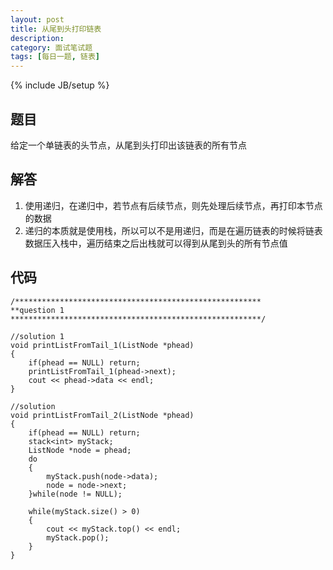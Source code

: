 ```yaml
---
layout: post
title: 从尾到头打印链表
description: 
category: 面试笔试题
tags: [每日一题, 链表]
---
```

{% include JB/setup %}

## 题目
给定一个单链表的头节点，从尾到头打印出该链表的所有节点

## 解答
1.	使用递归，在递归中，若节点有后续节点，则先处理后续节点，再打印本节点的数据
2.	递归的本质就是使用栈，所以可以不是用递归，而是在遍历链表的时候将链表数据压入栈中，遍历结束之后出栈就可以得到从尾到头的所有节点值

## 代码
	/*******************************************************
	**question 1
	********************************************************/
	
	//solution 1
	void printListFromTail_1(ListNode *phead)
	{
		if(phead == NULL) return;
		printListFromTail_1(phead->next);
		cout << phead->data << endl;
	}

	//solution
	void printListFromTail_2(ListNode *phead)
	{
		if(phead == NULL) return;
		stack<int> myStack;
		ListNode *node = phead;
		do
		{
			myStack.push(node->data);
			node = node->next;
		}while(node != NULL);
	
		while(myStack.size() > 0)
		{
			cout << myStack.top() << endl;
			myStack.pop();
		}
	}
